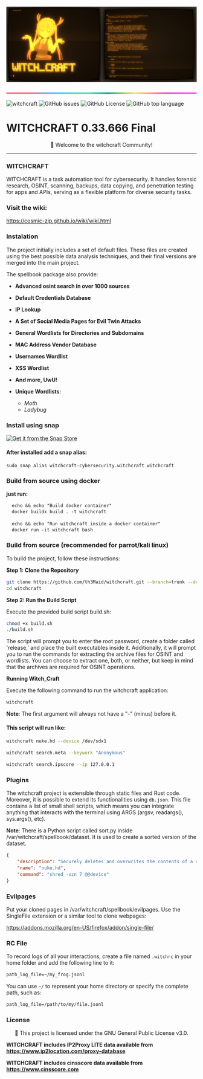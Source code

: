 ![banner](docs/documentation/media_kit/splited.png)

![banner](docs/documentation/images/lineBar.png)

![witchcraft](https://img.shields.io/github/actions/workflow/status/th3maid/witchcraft/witchcraft.yml)
![GitHub issues](https://img.shields.io/github/issues/th3maid/witchcraft)
![GitHub License](https://img.shields.io/github/license/th3maid/witchcraft)
![GitHub top language](https://img.shields.io/github/languages/top/th3maid/witchcraft)

<p align="center">
  <h1>WITCHCRAFT 0.33.666 Final</h1>
</p>

<p align="center">
  🎉 Welcome to the witchcraft Community!
</p>

---

### WITCHCRAFT

WITCHCRAFT is a task automation tool for cybersecurity. It handles forensic research, OSINT, scanning, backups, data copying, and penetration testing for apps and APIs, serving as a flexible platform for diverse security tasks.

### Visit the wiki:

https://cosmic-zip.github.io/wiki/wiki.html

### Instalation

The project initially includes a set of default files. These files
are created using the best possible data analysis techniques, and
their final versions are merged into the main project.

The spellbook package also provide:

-   **Advanced osint search in over 1000 sources**
-   **Default Credentials Database**
-   **IP Lookup**
-   **A Set of Social Media Pages for Evil Twin Attacks**
-   **General Wordlists for Directories and Subdomains**
-   **MAC Address Vendor Database**
-   **Usernames Wordlist**
-   **XSS Wordlist**
-   **And more, UwU!**

-   **Unique Wordlists**:

    -   _Moth_
    -   _Ladybug_

### Install using snap

<p class=center>
  <a href="https://snapcraft.io/witchcraft-cybersecurity">
    <img alt="Get it from the Snap Store" src="https://snapcraft.io/static/images/badges/en/snap-store-black.svg" />
  </a>
</p>

#### After installed add a snap alias:

```console
sudo snap alias witchcraft-cybersecurity.witchcraft witchcraft
```

### Build from source using docker

**just run:**

```console
  echo && echo "Build docker container"
  docker buildx build . -t witchcraft

  echo && echo "Run witchcraft inside a docker container"
  docker run -it witchcraft bash
```

### Build from source (recommended for parrot/kali linux)

To build the project, follow these instructions:

**Step 1: Clone the Repository**

```bash
git clone https://github.com/th3Maid/witchcraft.git --branch=trunk --depth 1
cd witchcraft
```

**Step 2: Run the Build Script**

Execute the provided build script build.sh:

```bash
chmod +x build.sh
./build.sh
```

The script will prompt you to enter the root password, create a folder called 'release,' and place the built executables inside it. Additionally, it will prompt you to run the commands for extracting the archive files for OSINT and wordlists. You can choose to extract one, both, or neither, but keep in mind that the archives are required for OSINT operations.

**Running Witch_Craft**

Execute the following command to run the witchcraft application:

```bash
witchcraft
```

**Note**: The first argument will always not have a "-" (minus) before it.

#### This script will run like:

```bash
witchcraft nuke.hd --device /dev/sdx1
```

```bash
witchcraft search.meta --keywork "Anonymous"
```

```bash
witchcraft search.ipscore --ip 127.0.0.1
```

### Plugins

The witchcraft project is extensible through static files and Rust code. Moreover, it is possible to extend its functionalities using `db.json`. This file contains a list of small shell scripts, which means you can integrate anything that interacts with the terminal using ARGS (argsv, readargs(), sys.args(), etc).

**Note**: There is a Python script called sort.py inside /var/witchcraft/spellbook/dataset. It is used to create a sorted version of the dataset.

```json
{
    "description": "Securely deletes and overwrites the contents of a device seven times",
    "name": "nuke.hd",
    "command": "shred -vzn 7 @@device"
}
```

### Evilpages

Put your cloned pages in /var/witchcraft/spellbook/evilpages. Use the SingleFile extension or a similar tool to clone webpages:

https://addons.mozilla.org/en-US/firefox/addon/single-file/

### RC File

To record logs of all your interactions, create a file named `.witchrc` in your home folder and add the following line to it:

```txt
path_log_file=~/my_frog.jsonl
```

You can use `~/` to represent your home directory or specify the complete path, such as:

```txt
path_log_file=/path/to/my/file.jsonl
```

### License

<p align="center">
  🎉 This project is licensed under the GNU General Public License v3.0.
</p>

**WITCHCRAFT includes IP2Proxy LITE data available from https://www.ip2location.com/proxy-database**

**WITCHCRAFT includes cinsscore data available from https://www.cinsscore.com**
